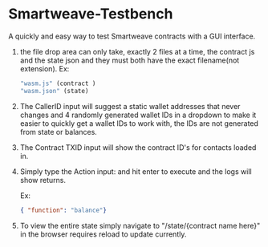 # Smartweave-Testbench
A quickly and easy way to test Smartweave contracts with a GUI interface.

1. the file drop area can only take, exactly 2 files at a time, the contract js and the state json and they must both have the exact filename(not extension). 
    Ex:
    ```js
    "wasm.js" (contract )
    "wasm.json" (state) 
    ```

2. The CallerID input will suggest a static wallet addresses that never changes and 4 randomly generated  wallet IDs in a dropdown to make it easier to quickly get a wallet IDs to work with, the IDs are not generated from state or balances.

3. The Contract TXID input will show the contract ID's for contacts loaded in.

4. Simply type the Action input: and hit enter to execute and the logs will show returns.

    Ex:
    ```json 
    { "function": "balance"}
    ```

5. To view the entire state simply navigate to "/state/{contract name here}" in the browser requires reload to update currently.
